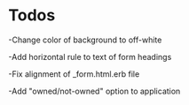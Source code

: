 # Todos

-Change color of background to off-white

-Add horizontal rule to text of form headings

-Fix alignment of _form.html.erb file



-Add "owned/not-owned" option to application


